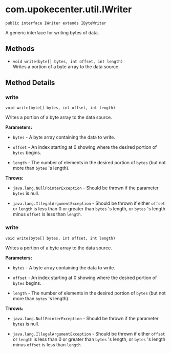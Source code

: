 # com.upokecenter.util.IWriter

    public interface IWriter extends IByteWriter

A generic interface for writing bytes of data.

## Methods

* `void write​(byte[] bytes,
     int offset,
     int length)`<br>
 Writes a portion of a byte array to the data source.

## Method Details

### write
    void write​(byte[] bytes, int offset, int length)
Writes a portion of a byte array to the data source.

**Parameters:**

* <code>bytes</code> - A byte array containing the data to write.

* <code>offset</code> - An index starting at 0 showing where the desired portion of
 <code>bytes</code> begins.

* <code>length</code> - The number of elements in the desired portion of <code>bytes</code>
 (but not more than <code>bytes</code> 's length).

**Throws:**

* <code>java.lang.NullPointerException</code> - Should be thrown if the parameter <code>
 bytes</code> is null.

* <code>java.lang.IllegalArgumentException</code> - Should be thrown if either <code>offset</code> or
 <code>length</code> is less than 0 or greater than <code>bytes</code> 's
 length, or <code>bytes</code> 's length minus <code>offset</code> is less than
 <code>length</code>.

### write
    void write​(byte[] bytes, int offset, int length)
Writes a portion of a byte array to the data source.

**Parameters:**

* <code>bytes</code> - A byte array containing the data to write.

* <code>offset</code> - An index starting at 0 showing where the desired portion of
 <code>bytes</code> begins.

* <code>length</code> - The number of elements in the desired portion of <code>bytes</code>
 (but not more than <code>bytes</code> 's length).

**Throws:**

* <code>java.lang.NullPointerException</code> - Should be thrown if the parameter <code>
 bytes</code> is null.

* <code>java.lang.IllegalArgumentException</code> - Should be thrown if either <code>offset</code> or
 <code>length</code> is less than 0 or greater than <code>bytes</code> 's
 length, or <code>bytes</code> 's length minus <code>offset</code> is less than
 <code>length</code>.
